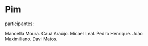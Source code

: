 # Pim
participantes:

Manoella Moura.
Cauã Araújo.
Micael Leal.
Pedro Henrique.
João Maximiliano.
Davi Matos.
